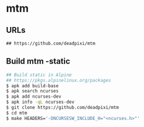 mtm
===

## URLs

```
## https://github.com/deadpixi/mtm
```

## Build mtm -static


```bash
## Build static in Alpine
## https://pkgs.alpinelinux.org/packages
$ apk add build-base
$ apk search ncurses
$ apk add ncurses-dev
$ apk info -qL ncurses-dev
$ git clone https://github.com/deadpixi/mtm
$ cd mtm
$ make HEADERS='-DNCURSESW_INCLUDE_H="<ncurses.h>"'
```
